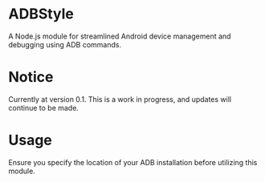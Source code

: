 # ADBStyle
A Node.js module for streamlined Android device management and debugging using ADB commands.

# Notice
Currently at version 0.1. This is a work in progress, and updates will continue to be made.

# Usage
Ensure you specify the location of your ADB installation before utilizing this module.
